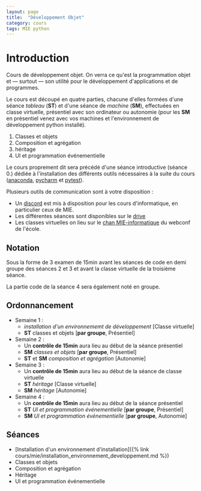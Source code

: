 ```yaml
---
layout: page
title:  "Développement Objet"
category: cours
tags: MIE python
---
```


# Introduction

Cours de développement objet. On verra ce qu'est la programmation objet et — surtout — son utilité pour le développement d'applications et de programmes.

Le cours est découpé en quatre parties, chacune d'elles formées d'une séance *tableau* (**ST**) et d'une séance de *machine* (**SM**), effectuées en classe virtuelle, présentiel avec son ordinateur ou autonomie (pour les **SM** en présentiel venez avec vos machines et l'environnement de développement python installé).

  1. Classes et objets
  2. Composition et agrégation
  3. héritage
  4. UI et programmation événementielle
  
  Le cours proprement dit sera précédé d'une séance introductive (séance 0.) dédiée à l'installation des différents outils nécessaires à la suite du cours ([anaconda](https://www.anaconda.com/), [pycharm](https://www.jetbrains.com/pycharm/) et [pytest](https://docs.pytest.org/en/stable/)).


Plusieurs outils de communication sont à votre disposition : 

  - Un [discord](https://discord.gg/Tb4UDPS) est mis à disposition pour les cours d'informatique, en particulier ceux de MIE.
  - Les différentes séances sont disponibles sur le [drive](https://docs.google.com/spreadsheets/d/1Oc4rvDWhG7L0u9xAGtTpK8GPA_eI7rgDYNoTgMzIWss/edit#gid=628527506)
  - Les classes virtuelles on lieu sur le [chan MIE-informatique](https://webconf.centrale-marseille.fr/mie-informatique) du webconf de l'école.


## Notation

Sous la forme de 3 examen de 15min avant les séances de code en demi groupe des séances 2 et 3 et avant la classe virtuelle de la troisième séance.

La partie code de la séance 4 sera également noté en groupe.

## Ordonnancement

  - Semaine 1 :
    - *installation d'un environnememt de développement* [Classe virtuelle]
    - **ST** classes et objets [**par groupe**, Présentiel]
  - Semaine 2 :
    - Un **contrôle de 15min** aura lieu au début de la séance présentiel
    - **SM** *classes et objets* [**par groupe**, Présentiel]
    - **ST** et **SM** *composition et agrégation* [Autonomie]
  - Semaine 3 : 
    - Un **contrôle de 15min** aura lieu au début de la séance de classe virtuelle
    - **ST** *héritage* [Classe virtuelle]
    - **SM** *héritage* [Autonomie]
  - Semaine 4 :
    - Un **contrôle de 15min** aura lieu au début de la séance présentiel
    - **ST** *UI et programmation événementielle* [**par groupe**, Présentiel]
    - **SM** *UI et programmation événementielle* [**par groupe**, Autonomie]
    
  
## Séances

  - [Installation d'un environnement d'installation]({% link cours/mie/installation_environnement_developpement.md %})
  - Classes et objets
  - Composition et agrégation
  - Héritage
  - UI et programmation événementielle


